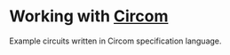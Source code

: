 # Working with [Circom](https://docs.circom.io/getting-started/writing-circuits/)
Example circuits written in Circom specification language.

